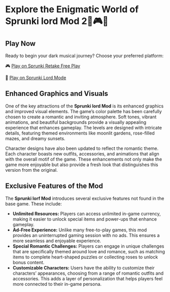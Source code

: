 # Explore the Enigmatic World of Sprunki lord Mod 2🌹🎮💖

## Play Now

Ready to begin your dark musical journey? Choose your preferred platform:

🎮 [Play on Sprunki Retake Free Play](https://sprunkipy.click)

🎵 [Play on Sprunki Lord Mode](https://sprunkipy.click/original.html)

## Enhanced Graphics and Visuals

One of the key attractions of the **Sprunki lord Mod** is its enhanced graphics and improved visual elements. The game’s color palette has been carefully chosen to create a romantic and inviting atmosphere. Soft tones, vibrant animations, and beautiful backgrounds provide a visually appealing experience that enhances gameplay. The levels are designed with intricate details, featuring themed environments like moonlit gardens, rose-filled mazes, and dreamy sunsets.

Character designs have also been updated to reflect the romantic theme. Each character boasts new outfits, accessories, and animations that align with the overall motif of the game. These enhancements not only make the game more enjoyable but also provide a fresh look that distinguishes this version from the original.

## Exclusive Features of the Mod

The **Sprunki lorf Mod** introduces several exclusive features not found in the base game. These include:

- **Unlimited Resources:** Players can access unlimited in-game currency, making it easier to unlock special items and power-ups that enhance gameplay.
- **Ad-Free Experience:** Unlike many free-to-play games, this mod provides an uninterrupted gaming session with no ads. This ensures a more seamless and enjoyable experience.
- **Special Romantic Challenges:** Players can engage in unique challenges that are specifically themed around love and romance, such as matching items to complete heart-shaped puzzles or collecting roses to unlock bonus content.
- **Customizable Characters:** Users have the ability to customize their characters’ appearances, choosing from a range of romantic outfits and accessories. This adds a layer of personalization that helps players feel more connected to their in-game persona.
